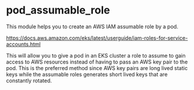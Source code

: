 # pod_assumable_role

This module helps you to create an AWS IAM assumable role by a pod.

https://docs.aws.amazon.com/eks/latest/userguide/iam-roles-for-service-accounts.html

This will allow you to give a pod in an EKS cluster a role to assume to gain access to AWS resources instead
of having to pass an AWS key pair to the pod.  This is the preferred method since AWS key
pairs are long lived static keys while the assumable roles generates short lived keys that
are constantly rotated.
